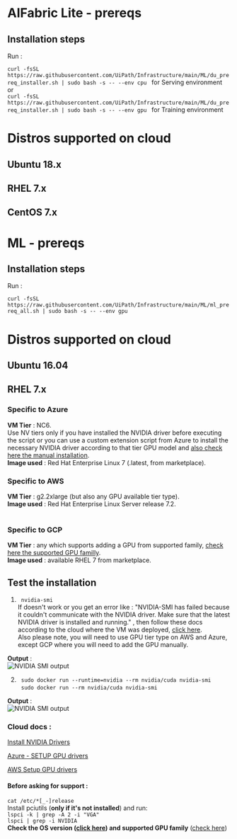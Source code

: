 # AIFabric Lite - prereqs
## Installation steps
Run :

```curl -fsSL https://raw.githubusercontent.com/UiPath/Infrastructure/main/ML/du_prereq_installer.sh | sudo bash -s -- --env cpu ```  for Serving environment </br>
or </br>
```curl -fsSL https://raw.githubusercontent.com/UiPath/Infrastructure/main/ML/du_prereq_installer.sh | sudo bash -s -- --env gpu ``` for Training environment


# Distros supported on cloud
## Ubuntu 18.x <br>
## RHEL 7.x<br>
## CentOS 7.x<br>

# ML - prereqs
## Installation steps
Run :

```curl -fsSL https://raw.githubusercontent.com/UiPath/Infrastructure/main/ML/ml_prereq_all.sh | sudo bash -s -- --env gpu ```

# Distros supported on cloud
## Ubuntu 16.04 <br>
## RHEL 7.x<br>

### Specific to Azure            <br>
**VM Tier** : NC6.<br> 
Use NV tiers only if you have installed the NVIDIA driver before executing the script or you can use a custom extension script from Azure to install the necessary NVIDIA driver according to that tier GPU model and [also check here the manual installation](#cloud-docs--------------).            <br>
**Image used** : Red Hat Enterprise Linux 7 (.latest, from marketplace).            <br>

### Specific to AWS            <br>
**VM Tier** : g2.2xlarge (but also any GPU available tier type).           <br>
**Image used** : Red Hat Enterprise Linux Server release 7.2.            <br>
         <br>        

### Specific to GCP
**VM Tier** : any which supports adding a GPU from supported family, [check here the supported GPU familly](https://docs.uipath.com/activities/docs/deploying-a-local-machine-learning-model).<br>
**Image used** : available RHEL 7 from marketplace.             <br>


## Test the installation            <br>
1) ``` nvidia-smi```             <br>
If doesn't work or you get an error like : "NVIDIA-SMI has failed because it couldn't communicate with the NVIDIA driver. Make sure that the latest NVIDIA driver is installed and running." , then follow these docs according to the cloud where the VM was deployed, [click here](#cloud-docs--------------).<br>
Also please note, you will need to use GPU tier type on AWS and Azure, except GCP where you will need to add the GPU manually.            <br>

**Output** :            <br>
![NVIDIA SMI output](https://github.com/UiPath/Infrastructure/blob/master/ML/nvidia-smi.png)

2) ``` sudo docker run --runtime=nvidia --rm nvidia/cuda nvidia-smi```                <br>
``` sudo docker run --rm nvidia/cuda nvidia-smi```       <br>

**Output** :            <br>
![NVIDIA SMI output](https://github.com/UiPath/Infrastructure/blob/master/ML/nvidia-smi.png)



### Cloud docs :             <br>
[Install NVIDIA Drivers](https://docs.nvidia.com/deeplearning/sdk/cudnn-install/index.html#installdriver)    <br>

[Azure - SETUP GPU drivers](https://docs.microsoft.com/en-us/azure/virtual-machines/linux/n-series-driver-setup)      <br>


[AWS Setup GPU drivers](https://docs.aws.amazon.com/AWSEC2/latest/UserGuide/install-nvidia-driver.html)       <br>


#### Before asking for support :
```cat /etc/*[_-]release``` <br>
Install pciutils (**only if it's not installed**) and run:            <br>
```lspci -k | grep -A 2 -i "VGA"```            <br>
```lspci | grep -i NVIDIA```            <br>
**Check the OS version ([click here](#distros-supported-on-cloud)) and supported GPU family** ([check here](https://docs.uipath.com/activities/docs/deploying-a-local-machine-learning-model))
